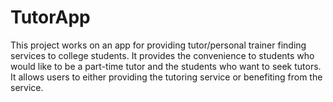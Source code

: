 # TutorApp
This project works on an app for providing tutor/personal trainer finding services to college students. It provides the convenience to students who would like to be a part-time tutor and the students who want to seek tutors. It allows users to either providing the tutoring service or benefiting from the service.
